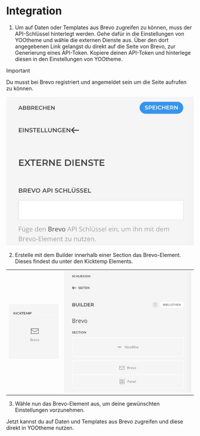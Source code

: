 # Integration

1. Um auf Daten oder Templates aus Brevo zugreifen zu können, muss der API-Schlüssel hinterlegt werden. Gehe dafür in die Einstellungen von YOOtheme und wähle die externen Dienste aus. Über den dort angegebenen Link gelangst du direkt auf die Seite von Brevo, zur Generierung eines API-Token. Kopiere deinen API-Token und hinterlege diesen in den Einstellungen von YOOtheme.

> [!IMPORTANT]
>Du musst bei Brevo registriert und angemeldet sein um die Seite aufrufen zu können.

![Brevo_API.jpeg](../../assets/JPEG/Brevo/Brevo_API.jpeg)

2. Erstelle mit dem Builder innerhalb einer Section das Brevo-Element. Dieses findest du unter den Kicktemp Elements.

|                                                                       |                                                                   |
|-----------------------------------------------------------------------|-------------------------------------------------------------------|
| ![Brevo_Element_1.jpeg](../../assets/JPEG/Brevo/Brevo_Element_1.jpeg) | ![Brevo_Element.jpeg](../../assets/JPEG/Brevo/Brevo_Element.jpeg) |

3. Wähle nun das Brevo-Element aus, um deine gewünschten Einstellungen vorzunehmen.

Jetzt kannst du auf Daten und Templates aus Brevo zugreifen und diese direkt in YOOtheme nutzen.

